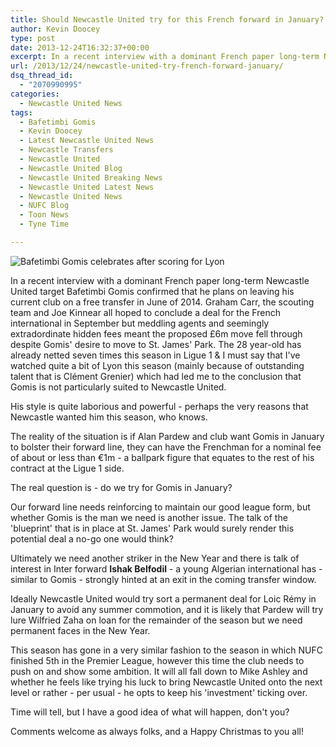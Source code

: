 ```yaml
---
title: Should Newcastle United try for this French forward in January?
author: Kevin Doocey
type: post
date: 2013-12-24T16:32:37+00:00
excerpt: In a recent interview with a dominant French paper long-term Newcastle United target Bafetimbi Gomis confirmed that he plans on leaving his current club..
url: /2013/12/24/newcastle-united-try-french-forward-january/
dsq_thread_id:
  - "2070990995"
categories:
  - Newcastle United News
tags:
  - Bafetimbi Gomis
  - Kevin Doocey
  - Latest Newcastle United News
  - Newcastle Transfers
  - Newcastle United
  - Newcastle United Blog
  - Newcastle United Breaking News
  - Newcastle United Latest News
  - Newcastle United News
  - NUFC Blog
  - Toon News
  - Tyne Time

---
```

![Bafetimbi Gomis celebrates after scoring for Lyon](https://www.tynetime.com/wp-content/uploads/2013/12/Bafetimbi-Gomis-Newcastle-United-2014.jpg "Gomis - Has confirmed that he plans on leaving Lyon in the summer")

In a recent interview with a dominant French paper long-term Newcastle United target Bafetimbi Gomis confirmed that he plans on leaving his current club on a free transfer in June of 2014. Graham Carr, the scouting team and Joe Kinnear all hoped to conclude a deal for the French international in September but meddling agents and seemingly extradordinate hidden fees meant the proposed £6m move fell through despite Gomis' desire to move to St. James' Park. The 28 year-old has already netted seven times this season in Ligue 1 & I must say that I've watched quite a bit of Lyon this season (mainly because of outstanding talent that is Clément Grenier) which had led me to the conclusion that Gomis is not particularly  suited to Newcastle United.
  
His style is quite laborious and powerful - perhaps the very reasons that Newcastle wanted him this season, who knows.

The reality of the situation is if Alan Pardew and club want Gomis in January to bolster their forward line, they can have the Frenchman for a nominal fee of about or less than €1m - a ballpark figure that equates to the rest of his contract at the Ligue 1 side.

The real question is - do we try for Gomis in January?

Our forward line needs reinforcing to maintain our good league form, but whether Gomis is the man we need is another issue. The talk of the 'blueprint' that is in place at St. James' Park would surely render this potential deal a no-go one would think?

Ultimately we need another striker in the New Year and there is talk of interest in Inter forward **Ishak Belfodil** - a young Algerian international has - similar to Gomis - strongly hinted at an exit in the coming transfer window.

Ideally Newcastle United would try sort a permanent deal for Loic Rémy in January to avoid any summer commotion, and it is likely that Pardew will try lure Wilfried Zaha on loan for the remainder of the season but we need permanent faces in the New Year.

This season has gone in a very similar fashion to the season in which NUFC finished 5th in the Premier League, however this time the club needs to push on and show some ambition. It will all fall down to Mike Ashley and whether he feels like trying his luck to bring Newcastle United onto the next level or rather - per usual - he opts to keep his 'investment' ticking over.

Time will tell, but I have a good idea of what will happen, don't you?

Comments welcome as always folks, and a Happy Christmas to you all!
